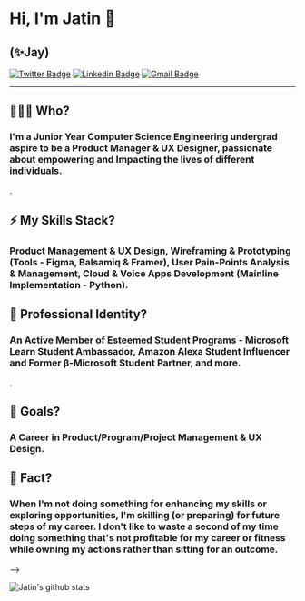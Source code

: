 # Hi, I'm Jatin 👋
## (✨Jay)
[![Twitter Badge](https://img.shields.io/badge/-@Jpandya26-1ca0f1?style=flat-square&labelColor=1ca0f1&logo=twitter&logoColor=white&link=https://twitter.com/Jpandya26)](https://twitter.com/Jpandya26) [![Linkedin Badge](https://img.shields.io/badge/-JatinPandya-blue?style=flat-square&logo=Linkedin&logoColor=white&link=https://www.linkedin.com/in/jatinjpnd268/)](https://www.linkedin.com/in/jatinjpnd268/)
[![Gmail Badge](https://img.shields.io/badge/-jatinjpnd268@gmail.com-c14438?style=flat-square&logo=Gmail&logoColor=white&link=mailto:jatinjpnd268@gmail.com)](mailto:jatinjpnd268@gmail.com)

---

## 🧑🏻‍💼 Who?
### I'm a Junior Year Computer Science Engineering undergrad aspire to be a Product Manager & UX Designer, passionate about empowering and Impacting the lives of different individuals.
.
## ⚡ My Skills Stack?
### Product Management & UX Design, Wireframing & Prototyping (Tools - Figma, Balsamiq & Framer), User Pain-Points Analysis & Management, Cloud & Voice Apps Development (Mainline Implementation - Python). 

## 🌱 Professional Identity?
### An Active Member of Esteemed Student Programs - Microsoft Learn Student Ambassador, Amazon Alexa Student Influencer and Former β-Microsoft Student Partner, and more.
.
## 🤔 Goals?
### A Career in Product/Program/Project Management & UX Design.

## 🤖 Fact? 
### When I'm not doing something for enhancing my skills or exploring opportunities, I'm skilling (or preparing) for future steps of my career. I don't like to waste a second of my time doing something that's not profitable for my career or fitness while owning my actions rather than sitting for an outcome.
--> 

![Jatin's github stats](https://github-readme-stats.vercel.app/api?username=Jatinpandya26&show_icons=true)
